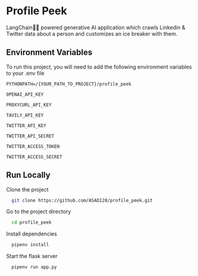 
# Profile Peek

LangChain🦜🔗 powered generative AI application which crawls Linkedin & Twitter data about a person and customizes an ice breaker with them.


## Environment Variables

To run this project, you will need to add the following environment variables to your .env file

`PYTHONPATH=/{YOUR_PATH_TO_PROJECT}/profile_peek`

`OPENAI_API_KEY`

`PROXYCURL_API_KEY`

`TAVILY_API_KEY`

`TWITTER_API_KEY`

`TWITTER_API_SECRET`

`TWITTER_ACCESS_TOKEN`

`TWITTER_ACCESS_SECRET`
## Run Locally

Clone the project

```bash
  git clone https://github.com/ASAD128/profile_peek.git
```

Go to the project directory

```bash
  cd profile_peek
```

Install dependencies

```bash
  pipenv install
```

Start the flask server

```bash
  pipenv run app.py
```


